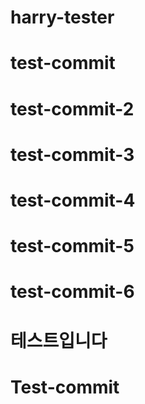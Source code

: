# harry-tester
# test-commit
# test-commit-2
# test-commit-3
# test-commit-4
# test-commit-5
# test-commit-6

# 테스트입니다
# Test-commit

